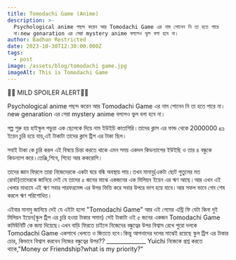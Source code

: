 ```yaml
---
title: Tomodachi Game (Anime)
description: >-
  Psychological anime পছন্দ করেন আর Tomodachi Game এর নাম শোনেন নি তা হতে পারে
  না।new genaration এর সেরা mystery anime বললেও ভুল বলা হবে না।
author: Badhon Restricted
date: 2023-10-30T12:30:00.000Z
tags:
  - post
image: /assets/blog/tomodachi game.jpg
imageAlt: This is Tomodachi Game
---
```

🚨🚨 MILD SPOILER ALERT🚨🚨

Psychological anime পছন্দ করেন আর Tomodachi Game এর নাম শোনেন নি তা হতে পারে না।new genaration এর সেরা mystery anime বললেও ভুল বলা হবে না।

গল্প শুরু হয় হাইস্কুল পড়ুয়া এক ছেলেকে দিয়ে নাম ইউইচি কাতাগিরি।তাদের ক্লাস এর ফান্ড থেকে 2000000 💴 ইয়েন চুরি হয়ে যায়,এই টাকাটা তাদের ক্লাস ট্রিপ এর টাকা ছিল।

সবাই টাকা কে চুরি করল এই বিষয়ে চিন্তা করতে থাকে এমন সময় একদল কিডন্যাপের ইউইছি ও তার ৪ বন্ধুকে কিডন্যাপ করে।তেঞ্জি,শিবে, শিহো আর ককরোগি।

তাদের জ্ঞান ফিরলে তারা নিজেদেরকে একটা ঘরে বন্ধি অবস্থায় পায়।তখন মানাবু(একটা ছোট পুতুলের মত রোবট)তাদেরকে জানিয়ে দেই যে তাদের ৫ জনের মাঝে একজনের এক মিলিয়ন ইয়েন এর ঋণ আছে।আর এখন এই খেলার মাধ্যমে এই ঋণ সবার পারফরমেন্স এর উপর ভিত্তি করে সবার উপরে ভাগ হয়ে যাবে।আর সফল ভাবে গেম শেষ করলে ঋণ পরিশোধিত।

এইবার মানাবু জানিয়ে দেই যে এইটা হলো "Tomodachi Game" আর এই গেমের এন্ট্রি ফি যেটা কিনা দুই মিলিয়ন ইয়েন(স্কুল ট্রিপ এর চুরি হওয়া টাকার সমান) সেই টাকাটা ওই ৫ জনের একজন Tomodachi Game কমিউনিটি কে জমা দিয়েছে।এখন বাড়ি ফিরতে চাইলে নিজেদের বন্ধুত্বের উপর বিশ্বাস রেখে পুরো দলকে Tomodachi Game একসাথে খেলতে ও জিততে হবে।কিন্তু আপনাদের দলের মাঝেই রয়েছে স্কুল ট্রিপ এর টাকার চোর, কিভাবে বিশ্বাস করবেন নিজের বন্ধুত্বের উপর??
\_\_\_\_\_\_\_\_\_\_\_\_\_\_
Yuichi নিজেকে প্রশ্ন করতে থাকে,"Money or Friendship?what is my priority?"
